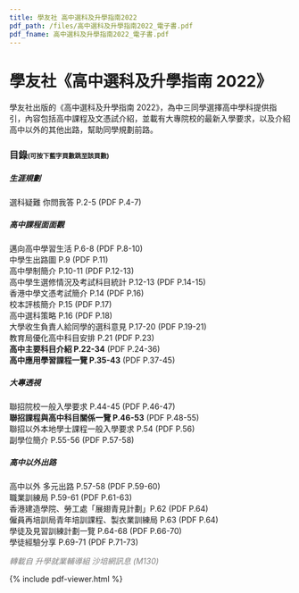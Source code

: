 ```yaml
---
title: 學友社 高中選科及升學指南2022
pdf_path: /files/高中選科及升學指南2022_電子書.pdf
pdf_fname: 高中選科及升學指南2022_電子書.pdf
---
```


# 學友社《高中選科及升學指南 2022》

學友社出版的《高中選科及升學指南 2022》，為中三同學選擇高中學科提供指引，內容包括高中課程及文憑試介紹，並載有大專院校的最新入學要求，以及介紹高中以外的其他出路，幫助同學規劃前路。<br/>

<div class="w3-panel w3-pale-blue w3-leftbar w3-border-blue" id="pdf-table-of-contents">
<div class="pad-1rem"></div>
<h3 class="no-top-pad">目錄<span style="font-size:0.7em">(可按下藍字頁數跳至該頁數)</span></h3>
<p>  
<h5>生涯規劃</h5>
選科疑難 你問我答 P.2-5 <span class="pdf-page-num">(PDF P.<a class="pdf-goto-page" id="pdf-to-4">4</a>-<a class="pdf-goto-page" id="pdf-to-7">7</a>)</span>  <br/>

<h5>高中課程面面觀</h5>
邁向高中學習生活 P.6-8 <span class="pdf-page-num">(PDF P.<a class="pdf-goto-page" id="pdf-to-8">8</a>-<a class="pdf-goto-page" id="pdf-to-10">10</a>)</span>  <br/>
中學生出路圖 P.9 <span class="pdf-page-num">(PDF P.<a class="pdf-goto-page" id="pdf-to-11">11</a>)</span>  <br/>
高中學制簡介 P.10-11 <span class="pdf-page-num">(PDF P.<a class="pdf-goto-page" id="pdf-to-12">12</a>-<a class="pdf-goto-page" id="pdf-to-13">13</a>)</span>  <br/>
高中學生選修情況及考試科目統計 P.12-13 <span class="pdf-page-num">(PDF P.<a class="pdf-goto-page" id="pdf-to-14">14</a>-<a class="pdf-goto-page" id="pdf-to-15">15</a>)</span>  <br/>
香港中學文憑考試簡介 P.14 <span class="pdf-page-num">(PDF P.<a class="pdf-goto-page" id="pdf-to-16">16</a>)</span>  <br/>
校本評核簡介 P.15 <span class="pdf-page-num">(PDF P.<a class="pdf-goto-page" id="pdf-to-17">17</a>)</span>  <br/>
高中選科策略 P.16 <span class="pdf-page-num">(PDF P.<a class="pdf-goto-page" id="pdf-to-18">18</a>)</span>  <br/>
大學收生負責人給同學的選科意見 P.17-20 <span class="pdf-page-num">(PDF P.<a class="pdf-goto-page" id="pdf-to-19">19</a>-<a class="pdf-goto-page" id="pdf-to-21">21</a>)</span>  <br/>
教育局優化高中科目安排 P.21 <span class="pdf-page-num">(PDF P.<a class="pdf-goto-page" id="pdf-to-23">23</a>)</span>  <br/>
<strong>高中主要科目介紹 P.22-34</strong>  <span class="pdf-page-num">(PDF P.<a class="pdf-goto-page" id="pdf-to-24">24</a>-<a class="pdf-goto-page" id="pdf-to-36">36</a>)</span>  <br/>
<strong>高中應用學習課程一覽 P.35-43</strong>  <span class="pdf-page-num">(PDF P.<a class="pdf-goto-page" id="pdf-to-37">37</a>-<a class="pdf-goto-page" id="pdf-to-45">45</a>)</span>  <br/>
<h5>大專透視</h5>
聯招院校一般入學要求 P.44-45 <span class="pdf-page-num">(PDF P.<a class="pdf-goto-page" id="pdf-to-46">46</a>-<a class="pdf-goto-page" id="pdf-to-47">47</a>)</span>  <br/>
<strong>聯招課程與高中科目關係一覽 P.46-53</strong>  <span class="pdf-page-num">(PDF P.<a class="pdf-goto-page" id="pdf-to-48">48</a>-<a class="pdf-goto-page" id="pdf-to-55">55</a>)</span>  <br/>
聯招以外本地學士課程一般入學要求 P.54 <span class="pdf-page-num">(PDF P.<a class="pdf-goto-page" id="pdf-to-56">56</a>)</span>  <br/>
副學位簡介 P.55-56 <span class="pdf-page-num">(PDF P.<a class="pdf-goto-page" id="pdf-to-57">57</a>-<a class="pdf-goto-page" id="pdf-to-58">58</a>)</span>  <br/>
<h5>高中以外出路</h5>
高中以外 多元出路 P.57-58 <span class="pdf-page-num">(PDF P.<a class="pdf-goto-page" id="pdf-to-59">59</a>-<a class="pdf-goto-page" id="pdf-to-60">60</a>)</span>  <br/>
職業訓練局 P.59-61 <span class="pdf-page-num">(PDF P.<a class="pdf-goto-page" id="pdf-to-61">61</a>-<a class="pdf-goto-page" id="pdf-to-63">63</a>)</span>  <br/>
香港建造學院、勞工處「展翅青見計劃」P.62 <span class="pdf-page-num">(PDF P.<a class="pdf-goto-page" id="pdf-to-64">64</a>)</span>  <br/>
僱員再培訓局青年培訓課程、製衣業訓練局 P.63 <span class="pdf-page-num">(PDF P.<a class="pdf-goto-page" id="pdf-to-64">64</a>)</span>  <br/>
學徒及見習訓練計劃一覽 P.64-68 <span class="pdf-page-num">(PDF P.<a class="pdf-goto-page" id="pdf-to-66">66</a>-<a class="pdf-goto-page" id="pdf-to-70">70</a>)</span>  <br/>
學徒經驗分享 P.69-71 <span class="pdf-page-num">(PDF P.<a class="pdf-goto-page" id="pdf-to-71">71</a>-<a class="pdf-goto-page" id="pdf-to-73">73</a>)</span>  <br/>
</p>
<p style="color:gray;font-style:italic;">轉載自 升學就業輔導組 沙培網訊息 (M130)</p>
</div>
{% include pdf-viewer.html %}
